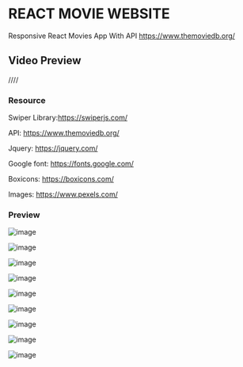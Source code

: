 # REACT MOVIE WEBSITE

Responsive React Movies App With API https://www.themoviedb.org/

## Video Preview

////

### Resource

Swiper Library:https://swiperjs.com/

API: https://www.themoviedb.org/

Jquery: https://jquery.com/

Google font: https://fonts.google.com/

Boxicons: https://boxicons.com/

Images: https://www.pexels.com/





### Preview

![image](https://user-images.githubusercontent.com/86012214/158963515-141a1941-db59-4c10-8e1a-df6b6639c5a3.png)

![image](https://user-images.githubusercontent.com/86012214/158963559-24a944d6-ddf6-419e-8fcf-713ce585f90a.png)

![image](https://user-images.githubusercontent.com/86012214/158963717-af9ae524-894c-414f-9327-c57ef857a3af.png)

![image](https://user-images.githubusercontent.com/86012214/158963798-edd9a7f2-fe9e-4bae-8c34-3b2db18660a4.png)

![image](https://user-images.githubusercontent.com/86012214/158963883-73fb5b33-7fa0-4af9-91cc-2b8cd66971af.png)

![image](https://user-images.githubusercontent.com/86012214/158963917-427ed3f6-0ce9-4c6d-b5da-00918aee3cf2.png)

![image](https://user-images.githubusercontent.com/86012214/158963975-af25313b-f5c3-4732-be59-78686c4c6020.png)

![image](https://user-images.githubusercontent.com/86012214/158964041-6efcf6a3-75f2-4709-9915-309acc874885.png)

![image](https://user-images.githubusercontent.com/86012214/159103202-327d038f-7358-414d-aecd-49d88570bd97.png)

